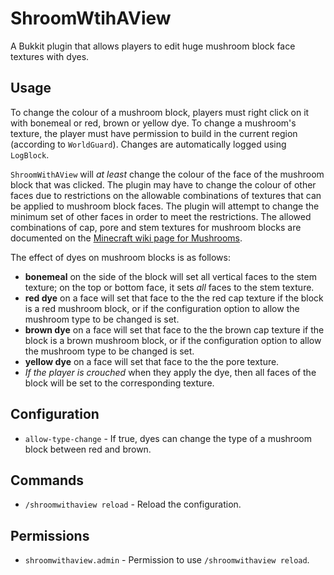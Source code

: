ShroomWtihAView
===============
A Bukkit plugin that allows players to edit huge mushroom block face textures
with dyes.


Usage
-----
To change the colour of a mushroom block, players must right click on it with
bonemeal or red, brown or yellow dye.  To change a mushroom's texture, the
player must have permission to build in the current region (according to
`WorldGuard`).  Changes are automatically logged using `LogBlock`.

`ShroomWithAView` will *at least* change the colour of the face of the
mushroom block that was clicked.  The plugin may have to change the colour of
other faces due to restrictions on the allowable combinations of textures
that can be applied to mushroom block faces.  The plugin will attempt to change
the minimum set of other faces in order to meet the restrictions.  The allowed
combinations of cap, pore and stem textures for mushroom blocks are documented
on the [Minecraft wiki page for Mushrooms](http://minecraft.gamepedia.com/Mushroom_(block)#Block_data).

The effect of dyes on mushroom blocks is as follows:

 * **bonemeal** on the side of the block will set all vertical faces to the
   stem texture; on the top or bottom face, it sets *all* faces to the stem
   texture.
 * **red dye** on a face will set that face to the the red cap texture if the
   block is a red mushroom block, or if the configuration option to allow
   the mushroom type to be changed is set.
 * **brown dye** on a face will set that face to the the brown cap texture if
   the block is a brown mushroom block, or if the configuration option to allow
   the mushroom type to be changed is set.
 * **yellow dye** on a face will set that face to the the pore texture.
 * *If the player is crouched* when they apply the dye, then all faces of the
   block will be set to the corresponding texture.


Configuration
-------------
 * `allow-type-change` - If true, dyes can change the type of a mushroom
   block between red and brown.


Commands
--------
 * `/shroomwithaview reload` - Reload the configuration.


Permissions
-----------
 * `shroomwithaview.admin` - Permission to use `/shroomwithaview reload`.
